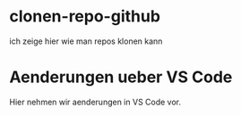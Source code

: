 # clonen-repo-github
ich zeige hier wie man repos klonen kann
# Aenderungen ueber VS Code
Hier nehmen wir aenderungen in VS Code vor.
 
